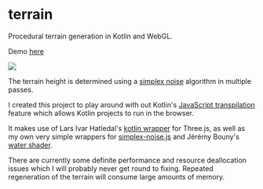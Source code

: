 # terrain

Procedural terrain generation in Kotlin and WebGL.

Demo [here](https://jamesbarnett.io/terrain)

![](https://jamesbarnett.io/files/terrain/terrain2.png)

The terrain height is determined using a [simplex noise](https://en.wikipedia.org/wiki/Simplex_noise) algorithm in multiple passes.

I created this project to play around with out Kotlin's [JavaScript transpilation](https://kotlinlang.org/docs/reference/js-overview.html) feature which allows Kotlin projects to run in the browser.

It makes use of Lars Ivar Hatledal's [kotlin wrapper](https://github.com/markaren/three-kt-wrapper) for Three.js, as well as my own very simple wrappers for [simplex-noise.js](https://github.com/jwagner/simplex-noise.js) and Jérémy Bouny's [water shader](https://github.com/jbouny/ocean).

There are currently some definite performance and resource deallocation issues which I will probably never get round to fixing. Repeated regeneration of the terrain will consume large amounts of memory.
